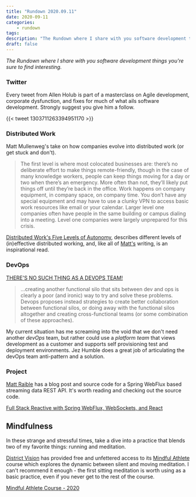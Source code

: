 ```yaml
---
title: "Rundown 2020.09.11"
date: 2020-09-11
categories:
    - rundown
tags:
description: "The Rundown where I share with you software development things you are sure to find interesting."
draft: false
---
```


_The Rundown where I share with you software development things you're sure to find interesting._

### Twitter

Every tweet from Allen Holub is part of a masterclass on Agile development, corporate dysfunction, and fixes for much of
what ails software development. Strongly suggest you give him a follow.

{{< tweet 1303711263394951170 >}}

### Distributed Work

Matt Mullenweg's take on how companies evolve into distributed work (or get stuck and don't).

> The first level is where most colocated businesses are: there’s no deliberate effort to make things remote-friendly,
> though in the case of many knowledge workers, people can keep things moving for a day or two when there’s an
> emergency. More often than not, they’ll likely put things off until they’re back in the office. Work happens on
> company equipment, in company space, on company time. You don’t have any special equipment and may have to use a
> clunky VPN to access basic work resources like email or your calendar. Larger level one companies often have people in
> the same building or campus dialing into a meeting. Level one companies were largely unprepared for this crisis.

[Distributed Work's Five Levels of Autonomy][5-levels-distributed-work], describes different levels of (in)effective
distributed working, and, like all of [Matt's][photomatt] writing, is an inspirational read.

### DevOps

[THERE'S NO SUCH THING AS A DEVOPS TEAM!][no-such-thing-as-devops-team]

> ...creating another functional silo that sits between dev and ops is clearly a poor (and ironic) way to try and solve
> these problems. Devops proposes instead strategies to create better collaboration between functional silos, or doing
> away with the functional silos altogether and creating cross-functional teams (or some combination of these
> approaches).

My current situation has me screaming into the void that we don't need another _devOps_ team, but rather could use a
_platform team_ that views development as a customer and supports self provisioning test and deployment
environments. Jez Humble does a great job of articulating the devOps team anti-pattern and a solution.

### Project

[Matt Raible][mattr] has a blog post and source code for a Spring WebFlux based streaming data REST API. It's worth
reading and checking out the source code.

[Full Stack Reactive with Spring WebFlux, WebSockets, and React][spring-webflux-websockets-react]

## Mindfulness

In these strange and stressful times, take a dive into a practice that blends two of my favorite things: running and
meditation.

[District Vision][district-vision] has provided free and unfettered access to its [Mindful Athlete][mindful-athlete] course which explores the dynamic
between silent and moving meditation. I can't recommend it enough - the first sitting meditation is worth using as a
basic practice, even if you never get to the rest of the course.

[Mindful Athlete Course - 2020][mindful-athlete]


[spring-webflux-websockets-react]: https://developer.okta.com/blog/2018/09/25/spring-webflux-websockets-react "Okta spring websockets project"
[5-levels-distributed-work]: https://ma.tt/2020/04/five-levels-of-autonomy/ "5 levels of autonomy"
[photomatt]: https://twitter.com/photomatt "Matt Mullenweg Twitter"
[no-such-thing-as-devops-team]: https://continuousdelivery.com/2012/10/theres-no-such-thing-as-a-devops-team/ "There's no such thing as a devops team"
[mattr]: https://twitter.com/mraible "Matt Raible Twitter"
[district-vision]: https://www.districtvision.com "District Vision Home"
[mindful-athlete]: https://www.districtvision.com/research/mindful-athlete-course-2020 "Mindful Athlete Course 2020"
